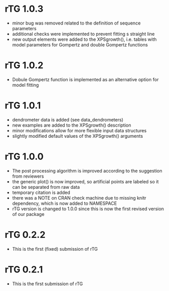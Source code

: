 # rTG 1.0.3
* minor bug was removed related to the definition of sequence parameters 
* additional checks were implemented to prevent fitting s straight line
* new output elements were added to the XPSgrowth(), i.e. tables with model parameters for Gompertz and double Gompertz functions

# rTG 1.0.2
* Dobule Gompertz function is implemented as an alternative option for model fitting

# rTG 1.0.1
* dendrometer data is added (see data_dendrometers)
* new examples are added to the XPSgrowth() description
* minor modifications allow for more flexible input data structures
* slightly modified default values of the XPSgrowth() arguments

# rTG 1.0.0
* The post processing algorithm is improved according to the suggestion from reviewers
* the generic plot() is now improved, so artificial points are labeled so it can be separated from raw data
* temporary citation is added
* there was a NOTE on CRAN check machine due to missing knitr dependency, which is now added to NAMESPACE
* rTG version is changed to 1.0.0 since this is now the first revised version of our package

# rTG 0.2.2
* This is the first (fixed) submission of rTG 

# rTG 0.2.1
* This is the first submission of rTG 
